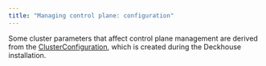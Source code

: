 ```yaml
---
title: "Managing control plane: configuration"
---
```


Some cluster parameters that affect control plane management are derived from the [ClusterConfiguration](installing/configuration.html#clusterconfiguration), which is created during the Deckhouse installation.

<!-- SCHEMA -->
